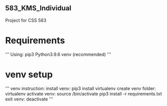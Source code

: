 ## 583_KMS_Individual
Project for CSS 583

# Requirements
'''
Using:
    pip3
    Python3.9.6
    venv (recommended)
'''

# venv setup
'''
venv instruction:
    install venv:
        pip3 install virtualenv
    create venv folder:
        virtualenv <name>
    activate venv:
        source <name>/bin/activate 
        pip3 install -r requirements.txt
    exit venv:
        deactivate
'''